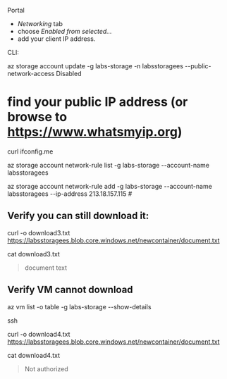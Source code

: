 
Portal 

- _Networking_ tab
- choose _Enabled from selected..._ 
- add your client IP address.

CLI:

az storage account update -g labs-storage -n labsstoragees  --public-network-access Disabled

# find your public IP address (or browse to https://www.whatsmyip.org)
curl ifconfig.me

az storage account network-rule list -g labs-storage --account-name labsstoragees

az storage account network-rule add -g labs-storage --account-name labsstoragees --ip-address 213.18.157.115 #<public-ip-address>


## Verify you can still download it:

curl -o download3.txt https://labsstoragees.blob.core.windows.net/newcontainer/document.txt

cat download3.txt

> document text

## Verify VM cannot download

az vm list -o table -g labs-storage --show-details

ssh <vm01-ip-address>

curl -o download4.txt https://labsstoragees.blob.core.windows.net/newcontainer/document.txt

cat download4.txt

> Not authorized